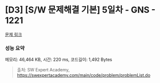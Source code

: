 # [D3] [S/W 문제해결 기본] 5일차 - GNS - 1221 

[문제 링크](https://swexpertacademy.com/main/code/problem/problemDetail.do?contestProbId=AV14jJh6ACYCFAYD) 

### 성능 요약

메모리: 46,464 KB, 시간: 220 ms, 코드길이: 1,492 Bytes



> 출처: SW Expert Academy, https://swexpertacademy.com/main/code/problem/problemList.do